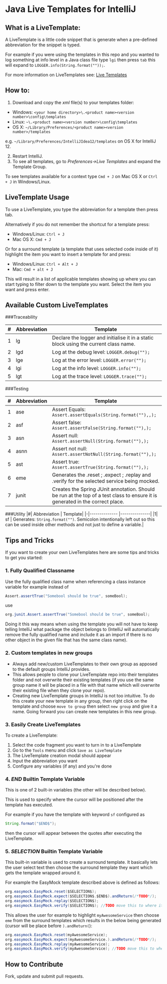 # Java Live Templates for IntelliJ

## What is a LiveTemplate:
A LiveTemplate is a little code snippet that is generate when a pre-defined abbreviation for the snippet is typed.

For example if you were using the templates in this repo and you wanted to log something at info level in a Java class file type `lgi` then press `tab` this will expand to `LOGGER.info(String.format(""));`.

For more information on LiveTemplates see: [Live Templates](https://www.jetbrains.com/idea/webhelp/live-templates.html)

## How to:

1. Download and copy the *xml* file(s) to your templates folder:

 * Windows: `<your home directory>\.<product name><version number>\config\templates`
 * Linux: `~\.<product name><version number>\config\templates`
 * OS X: `~/Library/Preferences/<product name><version number>/templates`

  e.g. `~/Library/Preferences/IntelliJIdea12/templates` on OS X for IntelliJ 12.

2. Restart IntelliJ.
3. To see all templates, go to *Preferences->Live Templates* and expand the Template Group.

To see templates available for a context type `Cmd + J` on Mac OS X or `Ctrl + J` in Windows/Linux.


## LiveTemplate Usage
To use a LiveTemplate, you type the abbreviation for a template then press tab.

Alternatively if you do not remember the shortcut for a template press:
- Windows/Linux: `Ctrl + J`
- Mac OS X: `Cmd + J`

Or for a surround template (a template that uses selected code inside of it) highlight the item you want to insert a template for and press:
- Windows/Linux: `Ctrl + Alt + J`
- Mac: `Cmd + alt + J`

This will result in a list of applicable templates showing up where you can start typing to filter down to the template you want. Select the item you want and press enter.

## Available Custom LiveTemplates
###Traceability

|#|  Abbreviation  | Template|
|-|-------------- |---------------|
|1| lg            | Declare the logger and initialise it in a static block using the current class name.|
|2|  lgd           | Log at the debug level: `LOGGER.debug("");`|
|3|  lge           | Log at the error level: `LOGGER.error("");`|
|4|  lgi           | Log at the info level: `LOGGER.info("");`|
|5|  lgt           | Log at the trace level: `LOGGER.trace("");`|

###Testing

|#|  Abbreviation  | Template|
|-|-------------- |---------------|
|1 | ase | Assert Equals:  `Assert.assertEquals(String.format(""),,);`|
|2| asf | Assert false: ` Assert.assertFalse(String.format(""),);`|
|3 | asn | Assert null: `Assert.assertNull(String.format(""),);`|
|4| asnn | Assert not null: `Assert.assertNotNull(String.format(""),);`|
|5 | ast |Assert true: `Assert.assertTrue(String.format(""),);`|
|6| eme | Generates the .reset ; .expect ; .replay and .verify for the selected service being mocked.|
|7 | junit | Creates the Spring JUnit annotation. Should be run at the top of a test class to ensure it is generated in the correct place.|

###Utility
|#|  Abbreviation  | Template|
|-|-------------- |---------------|
|1| sf | Generates: `String.format("")`. Semicolon intentionally left out so this can be used inside other methods and not just to define a variable.|


## Tips and Tricks
If you want to create your own LiveTemplates here are some tips and tricks to get you started:

### 1. Fully Qualified Classname
Use the fully qualified class name when referencing a class instance variable for example instead of

```java
Assert.assertTrue("Somebool should be true", someBool);
```
use

```java
org.junit.Assert.assertTrue("Somebool should be true", someBool);
```
Doing it this way means when using the template you will not have to keep telling IntelliJ what package the object belongs to (IntelliJ will automatically remove the fully qualified name and include it as an import if there is no other object in the given file that has the same class name).

### 2. Custom templates in new groups
- Always add new/custom LiveTemplates to their own group as apposed to the default groups IntelliJ provides.
- This allows people to clone your LiveTemplate repo into their templates folder and not overwrite their existing templates (if you use the same group name it will be placed in a file with that name which will overwrite their existing file when they clone your repo).
- Creating new LiveTemplate groups in IntelliJ is not too intuitive. To do this create your new template in any group, then right click on the template and choose `move to group` then select `new group` and give it a name. Going forward you can create new templates in this new group.

### 3. Easily Create LiveTemplates
To create a LiveTemplate:
1. Select the code fragment you want to turn in to a LiveTemplate
2. Go to the `Tools` menu and click `Save as LiveTemplate `
3. The LiveTemplate creation modal should appear
4. Input the abbreviation you want
5. Configure any variables (if any)  and you're done

### 4. $END$ Builtin Template Variable
This is one of 2 built-in variables (the other will be described below).

This is used to specify where the cursor will be positioned after the template has executed.

For example if you have the template with keyword `sf` configured as
```java
String.format("$END$");
```
then  the cursor will appear between the quotes after executing the LiveTemplate.

### 5. $SELECTION$ Builtin Template Variable
This built-in variable is used to create a surround template. It basically lets the user select text then choose the surround template they want which gets the template wrapped around it.

For example the EasyMock template described above is defined as follows:
```java
org.easymock.EasyMock.reset($SELECTION$);
org.easymock.EasyMock.expect($SELECTION$.$END$).andReturn(/*TODO*/);
org.easymock.EasyMock.replay($SELECTION$);
org.easymock.EasyMock.verify($SELECTION$); //TODO move this to where it is appropriate
```
This allows the user for example to highlight ```myAwesomeService``` then choose ```eme``` from the surround templates which results in the below being generated (cursor will be place before ```).andReturn(```):
```java
org.easymock.EasyMock.reset(myAwesomeService);
org.easymock.EasyMock.expect(myAwesomeService.).andReturn(/*TODO*/);
org.easymock.EasyMock.replay(myAwesomeService);
org.easymock.EasyMock.verify(myAwesomeService); //TODO move this to where it is appropriate
```

## How to Contribute
Fork, update and submit pull requests.
